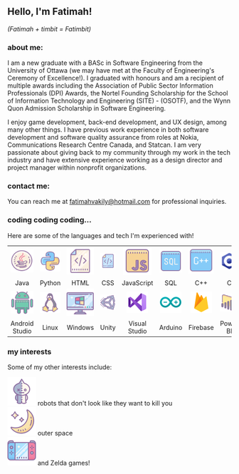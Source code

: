 ## Hello, I'm Fatimah!

_(Fatimah + timbit = Fatimbit)_

### about me:

I am a new graduate with a BASc in Software Engineering from the University of Ottawa (we may have met at the Faculty of Engineering's Ceremony of Excellence!). I graduated with honours and am a recipient of multiple awards including the Association of Public Sector Information Professionals (DPI) Awards, the Nortel Founding Scholarship for the School of Information Technology and Engineering (SITE) - (OSOTF), and the Wynn Quon Admission Scholarship in Software Engineering. 

I enjoy game development, back-end development, and UX design, among many other things. I have previous work experience in both software development and software quality assurance from roles at Nokia, Communications Research Centre Canada, and Statcan. I am very passionate about giving back to my community through my work in the tech industry and have extensive experience working as a design director and project manager within nonprofit organizations.


### contact me:

You can reach me at fatimahvakily@hotmail.com for professional inquiries. 


### coding coding coding...

Here are some of the languages and tech I'm experienced with!

|    |    |    |    |    |    |    |    |    |
| :---------------: | :---------------: | :---------------: | :---------------: | :---------------: | :---------------: | :---------------: | :---------------: | :---------------: |
|![Java](java.png)|![Python](python.png)|![HTML](html.png)|![CSS](css.png)|![JavaScript](javascript.png)|![SQL](sql.png)|![C++](cpp.png)|![C](c.png)|![React](react.png)|
|Java|Python|HTML|CSS|JavaScript|SQL|C++|C|React|
|![Android Studio](androidstudio.png)|![Linux](linux.png)|![Windows](windows.png)|![Unity](unity.png)|![Visual Studio](visualstudio.png)|![Arduino](arduino.png)|![Firebase](firebase.png)|![PowerBI](powerbi.png)|![Elixir](elixir.png)|
|Android Studio|Linux|Windows|Unity|Visual Studio|Arduino|Firebase|Power BI|Elixir|


### my interests

Some of my other interests include:

![Robot](bt21-van.png) robots that don't look like they want to kill you  
![Space](space.png) outer space   
![Video Games](videogames.png) and Zelda games!

